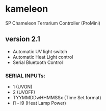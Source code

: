# kameleon
SP Chameleon Terrarium Controller (ProMini)

## version 2.1

 - Automatic UV light switch
 - Automatic Heat Light control 
 - Serial Bluetooth Control

### SERIAL INPUTs:
- 1 (UVON)
- 2 (UVOFF) 
- TYYMMDDwHHMMSSx (Time Set format)
- i1 - i9 (Heat Lamp Power)
